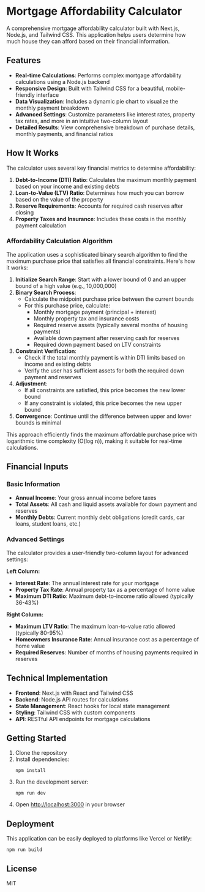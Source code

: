 # Mortgage Affordability Calculator

A comprehensive mortgage affordability calculator built with Next.js, Node.js, and Tailwind CSS. This application helps users determine how much house they can afford based on their financial information.

## Features

- **Real-time Calculations**: Performs complex mortgage affordability calculations using a Node.js backend
- **Responsive Design**: Built with Tailwind CSS for a beautiful, mobile-friendly interface
- **Data Visualization**: Includes a dynamic pie chart to visualize the monthly payment breakdown
- **Advanced Settings**: Customize parameters like interest rates, property tax rates, and more in an intuitive two-column layout
- **Detailed Results**: View comprehensive breakdown of purchase details, monthly payments, and financial ratios

## How It Works

The calculator uses several key financial metrics to determine affordability:

1. **Debt-to-Income (DTI) Ratio**: Calculates the maximum monthly payment based on your income and existing debts
2. **Loan-to-Value (LTV) Ratio**: Determines how much you can borrow based on the value of the property
3. **Reserve Requirements**: Accounts for required cash reserves after closing
4. **Property Taxes and Insurance**: Includes these costs in the monthly payment calculation

### Affordability Calculation Algorithm

The application uses a sophisticated binary search algorithm to find the maximum purchase price that satisfies all financial constraints. Here's how it works:

1. **Initialize Search Range**: Start with a lower bound of 0 and an upper bound of a high value (e.g., 10,000,000)
2. **Binary Search Process**:
   - Calculate the midpoint purchase price between the current bounds
   - For this purchase price, calculate:
     - Monthly mortgage payment (principal + interest)
     - Monthly property tax and insurance costs
     - Required reserve assets (typically several months of housing payments)
     - Available down payment after reserving cash for reserves
     - Required down payment based on LTV constraints
3. **Constraint Verification**:
   - Check if the total monthly payment is within DTI limits based on income and existing debts
   - Verify the user has sufficient assets for both the required down payment and reserves
4. **Adjustment**:
   - If all constraints are satisfied, this price becomes the new lower bound
   - If any constraint is violated, this price becomes the new upper bound
5. **Convergence**: Continue until the difference between upper and lower bounds is minimal

This approach efficiently finds the maximum affordable purchase price with logarithmic time complexity (O(log n)), making it suitable for real-time calculations.

## Financial Inputs

### Basic Information
- **Annual Income**: Your gross annual income before taxes
- **Total Assets**: All cash and liquid assets available for down payment and reserves
- **Monthly Debts**: Current monthly debt obligations (credit cards, car loans, student loans, etc.)

### Advanced Settings
The calculator provides a user-friendly two-column layout for advanced settings:

**Left Column:**
- **Interest Rate**: The annual interest rate for your mortgage
- **Property Tax Rate**: Annual property tax as a percentage of home value
- **Maximum DTI Ratio**: Maximum debt-to-income ratio allowed (typically 36-43%)

**Right Column:**
- **Maximum LTV Ratio**: The maximum loan-to-value ratio allowed (typically 80-95%)
- **Homeowners Insurance Rate**: Annual insurance cost as a percentage of home value
- **Required Reserves**: Number of months of housing payments required in reserves

## Technical Implementation

- **Frontend**: Next.js with React and Tailwind CSS
- **Backend**: Node.js API routes for calculations
- **State Management**: React hooks for local state management
- **Styling**: Tailwind CSS with custom components
- **API**: RESTful API endpoints for mortgage calculations

## Getting Started

1. Clone the repository
2. Install dependencies:
   ```
   npm install
   ```
3. Run the development server:
   ```
   npm run dev
   ```
4. Open [http://localhost:3000](http://localhost:3000) in your browser

## Deployment

This application can be easily deployed to platforms like Vercel or Netlify:

```
npm run build
```

## License

MIT 